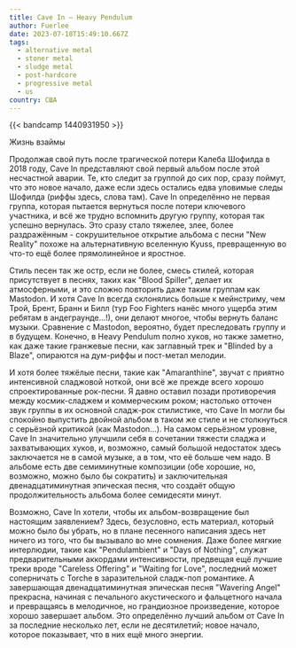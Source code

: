 ```yaml
---
title: Cave In — Heavy Pendulum
author: Fuerlee
date: 2023-07-18T15:49:10.667Z
tags:
  - alternative metal
  - stoner metal
  - sludge metal
  - post-hardcore
  - progressive metal
  - us
country: США
---
```

{{< bandcamp 1440931950 >}}

Жизнь взаймы

Продолжая свой путь после трагической потери Калеба Шофилда в 2018 году, Cave In представляют свой первый альбом после этой несчастной аварии. Те, кто следит за группой до сих пор, сразу поймут, что это новое начало, даже если здесь остались едва уловимые следы Шофилда (риффы здесь, слова там). Cave In определённо не первая группа, которая пытается вернуться после потери ключевого участника, и всё же трудно вспомнить другую группу, которая так успешно вернулась. Это сразу стало тяжелее, злее, более раздражённым - сокрушительное открытие альбома с песни "New Reality" похоже на альтернативную вселенную Kyuss, превращенную во что-то ещё более прямолинейное и яростное.

Стиль песен так же остр, если не более, смесь стилей, которая присутствует в песнях, таких как "Blood Spiller", делает их атмосферными, и это сложно повторить даже таким группам как Mastodon. И хотя Cave In всегда склонялись больше к мейнстриму, чем Трой, Брент, Бранн и Билл (тур Foo Fighters нанёс много ущерба этим ребятам в андеграунде...!), они делают многое, чтобы вернуть баланс музыки. Сравнение с Mastodon, вероятно, будет преследовать группу и в будущем. Конечно, в Heavy Pendulum полно хуков, но также заметно, как даже такие гранжевые песни, как заглавный трек и "Blinded by a Blaze", опираются на дум-риффы и пост-метал мелодии.

И хотя более тяжёлые песни, такие как "Amaranthine", звучат с приятно интенсивной сладжовой ноткой, они всё же прежде всего хорошо спроектированные рок-песни. Я давно оставил позади противоречия между космик-сладжем и коммерческим роком; настолько отточен звук группы в их основной сладж-рок стилистике, что Cave In могли бы спокойно выпустить двойной альбом в таком же стиле и не столкнуться с серьёзной критикой (как Mastodon...). На самом серьёзном уровне, Cave In значительно улучшили себя в сочетании тяжести сладжа и захватывающих хуков, и, возможно, самый большой недостаток здесь заключается не в самой музыке, а в том, что её больше чем надо. В альбоме есть две семиминутные композиции (обе хорошие, но, возможно, можно было бы сократить) и заключительная двенадцатиминутная эпическая песня, что создаёт общую продолжительность альбома более семидесяти минут.

Возможно, Cave In хотели, чтобы их альбом-возвращение был настоящим заявлением? Здесь, безусловно, есть материал, который можно было бы убрать, но в плане песенного написания здесь нет ничего из того, что бы вызывало во мне сомнения. Даже более мягкие интерлюдии, такие как "Pendulambient" и "Days of Nothing", служат предварительными аккордами интенсивности, предвещая ещё лучшие треки вроде "Careless Offering" и "Waiting for Love", последний может соперничать с Torche в заразительной сладж-поп романтике. А завершающая двенадцатиминутная эпическая песня "Wavering Angel" прекрасна, начиная с печального акустического и фальцетного начала и превращаясь в мелодичное, но грандиозное произведение, которое хорошо завершает альбом. Это определённо лучший альбом от Cave In за последние несколько лет, если не десятилетий; новое начало, которое показывает, что в них ещё много энергии.
